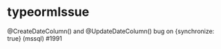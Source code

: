 # typeormIssue
@CreateDateColumn() and @UpdateDateColumn() bug on {synchronize: true} (mssql) #1991

